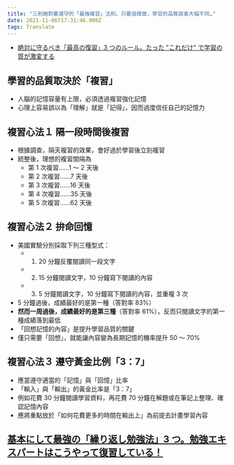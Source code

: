 ```yaml
---
title: "三則絕對要遵守的「最強複習」法則。只要這樣做，學習的品質就會大幅不同…"
date: 2021-11-06T17:31:46.000Z
tags: Translate
---
```


- [絶対に守るべき「最高の復習」3 つのルール。たった "これだけ" で学習の質が激変する](https://studyhacker.net/how-to-review)

## 學習的品質取決於「複習」

- 人腦的記憶容量有上限，必須透過複習強化記憶
- 心理上容易誤以為「理解」就是「記得」，因而過度信任自己的記憶力

## 複習心法１ 隔一段時間後複習

- 根據調查，隔天複習的效果，會好過於學習後立刻複習
- 統整後，理想的複習間隔為
  - 第 1 次複習……1 ～ 2 天後
  - 第 2 次複習……7 天後
  - 第 3 次複習……16 天後
  - 第 4 次複習……35 天後
  - 第 5 次複習……62 天後

## 複習心法２ 拚命回憶

- 美國實驗分別採取下列三種型式：
  - 1. 20 分鐘反覆閱讀同一段文字
  - 2.  15 分鐘閱讀文字，10 分鐘寫下閱讀的內容
  - 3.  5 分鐘閱讀文字，10 分鐘寫下閱讀的內容，並重複 3 次
- 5 分鐘過後，成績最好的是第一種（答對率 83%）
- **然而一周過後，成績最好的是第三種**（答對率 61%），反而只閱讀文字的第一種成績落到最低
- 「回想記憶的內容」是提升學習品質的關鍵
- 僅只需要「回想」，就能讓內容變為長期記憶的機率提升 50 ～ 70%

## 複習心法３ 遵守黃金比例「3：7」

- 應當遵守適當的「記憶」與「回憶」比率
- 「輸入」與「輸出」的黃金比率是「3：7」
- 例如花費 30 分鐘閱讀學習資料，再花費 70 分鐘在解題或在筆記上整理、確認記憶內容
- 應將重點放於「如何花費更多的時間在輸出上」為前提去計畫學習內容

## [基本にして最強の「繰り返し勉強法」3 つ。勉強エキスパートはこうやって復習している！](https://studyhacker.net/kurikaeshi-benkyo)
